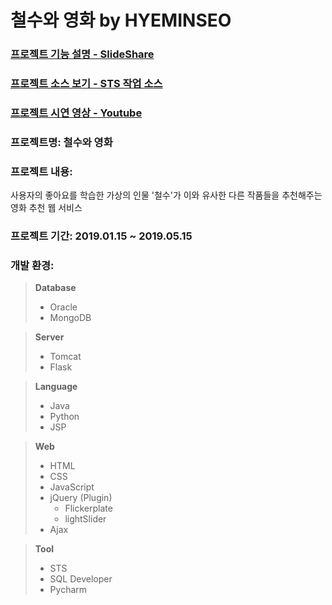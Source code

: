 # 철수와 영화 by HYEMINSEO

### [프로젝트 기능 설명 - SlideShare](#)
### [프로젝트 소스 보기 - STS 작업 소스](https://github.com/hyeminlily/HYEMINSEO_sts)
### [프로젝트 시연 영상 - Youtube](https://youtu.be/-EnaNUyEIOs)

### 프로젝트명: 철수와 영화

### 프로젝트 내용:
사용자의 좋아요를 학습한 가상의 인물 '철수'가 이와 유사한 다른 작품들을 추천해주는 영화 추천 웹 서비스

### 프로젝트 기간: 2019.01.15 ~ 2019.05.15

### 개발 환경:
>**Database**
>- Oracle
>- MongoDB

>**Server**
>- Tomcat
>- Flask

>**Language**
>- Java
>- Python
>- JSP

>**Web**
>- HTML
>- CSS
>- JavaScript
>- jQuery (Plugin)
>   - Flickerplate
>   - lightSlider
>- Ajax

>**Tool**
>- STS
>- SQL Developer
>- Pycharm